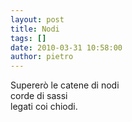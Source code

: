 ```yaml
---
layout: post
title: Nodi
tags: []
date: 2010-03-31 10:58:00
author: pietro
---
```

Supererò le catene di nodi<br/>corde di sassi<br/>legati coi chiodi.
